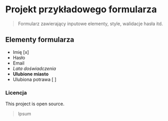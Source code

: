 # Projekt przykładowego formularza
> Formularz zawierający inputowe elementy, style, walidacje hasła itd.
## **Elementy formularza**
* Imię [x]
* Hasło
* Email
* *Lata doświadczenia*
* **Ulubione miasto**
* Ulubiona potrawa [ ]


### Licencja
This project is open source.
> Ipsum

